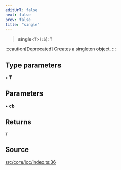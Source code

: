 ```yaml
---
editUrl: false
next: false
prev: false
title: "single"
---
```


> **single**\<`T`\>(`cb`): `T`

:::caution[Deprecated]
Creates a singleton object.
:::

## Type parameters

• **T**

## Parameters

• **cb**

## Returns

`T`

## Source

[src/core/ioc/index.ts:36](https://github.com/sern-handler/handler/blob/2120b18c4e53e298bc3568422781c1bda05a7177/src/core/ioc/index.ts#L36)
